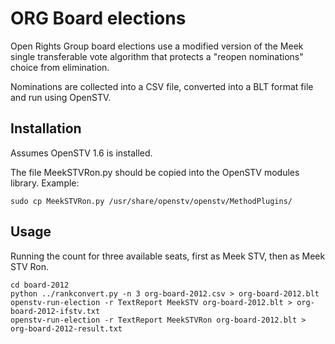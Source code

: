 # ORG Board elections

Open Rights Group board elections use a modified version of the Meek single transferable vote algorithm that protects a "reopen nominations" choice from elimination.

Nominations are collected into a CSV file, converted into a BLT format file and run using OpenSTV.

## Installation

Assumes OpenSTV 1.6 is installed.

The file MeekSTVRon.py should be copied into the OpenSTV modules library. Example:

```shell
sudo cp MeekSTVRon.py /usr/share/openstv/openstv/MethodPlugins/
```

## Usage

Running the count for three available seats, first as Meek STV, then as Meek STV Ron.

```shell
cd board-2012
python ../rankconvert.py -n 3 org-board-2012.csv > org-board-2012.blt
openstv-run-election -r TextReport MeekSTV org-board-2012.blt > org-board-2012-ifstv.txt
openstv-run-election -r TextReport MeekSTVRon org-board-2012.blt > org-board-2012-result.txt
```

